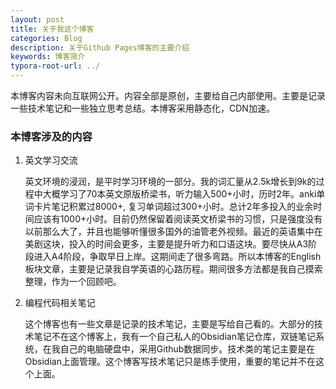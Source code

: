 ```yaml
---
layout: post
title: 关于我这个博客
categories: Blog
description: 关于Github Pages博客的主要介绍
keywords: 博客简介
typora-root-url: ../
---
```

本博客内容未向互联网公开。内容全部是原创，主要给自己内部使用。主要是记录一些技术笔记和一些独立思考总结。本博客采用静态化，CDN加速。


### 本博客涉及的内容

1. 英文学习交流

   英文环境的浸润，是平时学习环境的一部分。我的词汇量从2.5k增长到9k的过程中大概学习了70本英文原版桥梁书，听力输入500+小时，历时2年。anki单词卡片笔记积累过8000+, 复习单词超过300+小时。总计2年多投入的业余时间应该有1000+小时。目前仍然保留着阅读英文桥梁书的习惯，只是强度没有以前那么大了，并且也能够听懂很多国外的油管老外视频。最近的英语集中在美剧这块，投入的时间会更多，主要是提升听力和口语这块。要尽快从A3阶段进入A4阶段，争取早日上岸。这期间走了很多弯路。所以本博客的English板块文章，主要是记录我自学英语的心路历程。期间很多方法都是我自己摸索整理，作为一个回顾吧。

2. 编程代码相关笔记

   这个博客也有一些文章是记录的技术笔记，主要是写给自己看的。大部分的技术笔记不在这个博客上，我有一个自己私人的Obsidian笔记仓库，双链笔记系统，在我自己的电脑硬盘中，采用Github数据同步。技术类的笔记主要是在Obsidian上面管理。这个博客写技术笔记只是练手使用，重要的笔记并不在这个上面。
   

